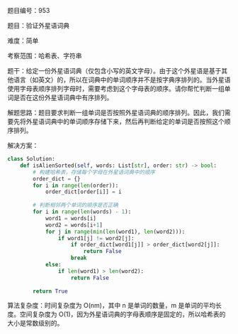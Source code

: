 题目编号：953

题目：验证外星语词典

难度：简单

考察范围：哈希表、字符串

题干：给定一份外星语词典（仅包含小写的英文字母）。由于这个外星语是基于其他语言（如英文）的，所以在词典中的单词顺序并不是按字典序排列的。当外星语使用字母表顺序排列字母时，需要考虑到这个字母表的顺序。请你帮忙判断一组单词是否在这份外星语词典中有序排列。

解题思路：题目要求判断一组单词是否按照外星语词典的顺序排列。因此，我们需要先将外星语词典中的单词顺序存储下来，然后再判断给定的单词是否按照这个顺序排列。

解决方案：

```python
class Solution:
    def isAlienSorted(self, words: List[str], order: str) -> bool:
        # 构建哈希表，存储每个字母在外星语词典中的顺序
        order_dict = {}
        for i in range(len(order)):
            order_dict[order[i]] = i
        
        # 判断相邻两个单词的顺序是否正确
        for i in range(len(words) - 1):
            word1 = words[i]
            word2 = words[i+1]
            for j in range(min(len(word1), len(word2))):
                if word1[j] != word2[j]:
                    if order_dict[word1[j]] > order_dict[word2[j]]:
                        return False
                    break
            else:
                if len(word1) > len(word2):
                    return False
        
        return True
```

算法复杂度：时间复杂度为 O(nm)，其中 n 是单词的数量，m 是单词的平均长度。空间复杂度为 O(1)，因为外星语词典的字母表顺序是固定的，所以哈希表的大小是常数级别的。